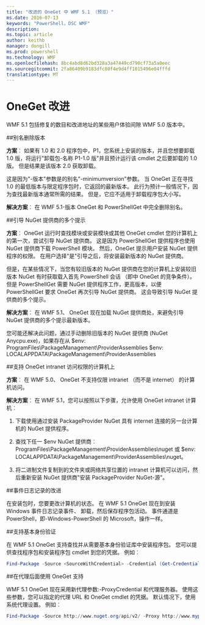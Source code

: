 ```yaml
---
title: "改进的 OneGet 中 WMF 5.1 （预览）"
ms.date: 2016-07-13
keywords: "PowerShell，DSC WMF"
description: 
ms.topic: article
author: keithb
manager: dongill
ms.prod: powershell
ms.technology: WMF
ms.openlocfilehash: 8bc4abd8d62bd328a3a47449cd790cf73a5a0eec
ms.sourcegitcommit: 2fa86409b9183dfc80f4e9d4ff1015496e04fffd
translationtype: MT
---
```

# OneGet 改进
WMF 5.1 包括修复的数目和改进地址的某些用户体验间隙 WMF 5.0 版本中。 

##别名删除版本

**方案**︰ 如果有 1.0 和 2.0 程序包中，P1，您系统上安装的版本，并且您想要卸载 1.0 版，将运行"卸载包-名称 P1-1.0 版"并且预计运行该 cmdlet 之后要卸载的 1.0 版。 但是结果是该版本 2.0 获取卸载。 
    
这是因为"-版本"参数是的别名"-minimumversion"参数。 当 OneGet 正在寻找 1.0 的最低版本与限定程序包时，它返回的最新版本。 此行为预计一般情况下，因为查找最新版本通常所需的结果。 但是，它应不适用于卸载程序包大小写。
    
**解决方案**︰ 在 WMF 5.1-版本 OneGet 和 PowerShellGet 中完全删除别名。 

##引导 NuGet 提供商的多个提示

**方案**︰ OneGet 运行时查找模块或安装模块或其他 OneGet cmdlet 您的计算机上的第一次，尝试引导 NuGet 提供商。 这是因为 PowerShellGet 提供程序也使用 NuGet 提供商下载 PowerShell 模块。 然后，OneGet 提示用户安装 NuGet 提供程序的权限。 在用户选择"是"引导之后，将安装最新版本的 NuGet 提供商。 
    
但是，在某些情况下，当您有较旧版本的 NuGet 提供商在您的计算机上安装较旧版本 NuGet 有时获取载入首先 PowerShell 会话 （即中 OneGet 的竞争条件）。 但是 PowerShellGet 需要 NuGet 提供程序工作，更高版本，以便 PowerShellGet 要求 OneGet 再次引导 NuGet 提供商。 这会导致引导 NuGet 提供商的多个提示。

**解决方案**︰ 在 WMF 5.1、 OneGet 现在加载 NuGet 提供商处，来避免引导 NuGet 提供商的多个提示最新版本。

您可能还解决此问题，通过手动删除旧版本的 NuGet 提供商 (NuGet Anycpu.exe)，如果存在从 $env: ProgramFiles\PackageManagement\ProviderAssemblies $env: LOCALAPPDATA\PackageManagement\ProviderAssemblies


##支持 OneGet intranet 访问权限的计算机上

**方案**︰ 在 WMF 5.0、 OneGet 不支持仅限 intranet （而不是 internet） 的计算机访问。

**解决方案**︰ 在 WMF 5.1，您可以按照以下步骤，允许使用 OneGet intranet 计算机︰

1. 下载使用通过安装 PackageProvider NuGet 具有 internet 连接的另一台计算机的 NuGet 提供程序。

2. 查找下任一 $env NuGet 提供商︰ ProgramFiles\PackageManagement\ProviderAssemblies\nuget 或 $env: LOCALAPPDATA\PackageManagement\ProviderAssemblies\nuget。 

3. 将二进制文件复制到的文件夹或网络共享位置的 intranet 计算机可以访问，然后重新安装 NuGet 提供商"安装 PackageProvider NuGet-源<Path to folder>"。


##事件日志记录的改进

在安装包时，您要更改计算机的状态。 在 WMF 5.1 OneGet 现在到安装 Windows 事件日志记录事件、 卸载，然后保存程序包活动。 事件通道是 PowerShell，即-Windows-PowerShell 的 Microsoft，操作一样。

##支持基本身份验证

在 WMF 5.1 OneGet 支持查找并从需要基本身份验证库中安装程序包。 您可以提供查找程序包和安装程序包 cmdlet 到您的凭据。 例如︰

``` PowerShell
Find-Package -Source <SourceWithCredential> -Credential (Get-Credential)
```
##在代理后面使用 OneGet 支持

WMF 5.1 OneGet 现在采用新代理参数:-ProxyCredential 和代理服务器。 使用这些参数，您可以指定的代理 URL 和 OneGet cmdlet 的凭据。 默认情况下，使用系统代理设置。 例如︰

``` PowerShell
Find-Package -Source http://www.nuget.org/api/v2/ -Proxy http://www.myproxyserver.com -ProxyCredential (Get-Credential)
```
